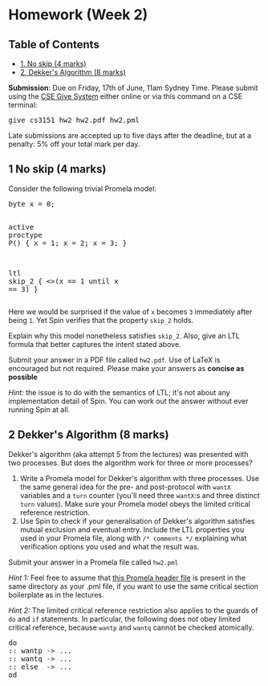 <div id="content">
<h1 class="title">Homework (Week 2)</h1>
<div id="table-of-contents">
<h2>Table of Contents</h2>
<div id="text-table-of-contents">
<ul>
<li><a href="#orga1d1ef8">1. No skip (4 marks)</a></li>
<li><a href="#orgde87e71">2. Dekker's Algorithm (8 marks)</a></li>
</ul>
</div>
</div>
<p>
<b>Submission</b>: Due on Friday, 17th of June, 11am Sydney Time. Please submit using the <a href="https://cgi.cse.unsw.edu.au/~give/Student/give.php">CSE Give System</a> either online or via this command on a CSE terminal:
</p>

<div class="org-src-container">
<pre class="src src-sh">give cs3151 hw2 hw2.pdf hw2.pml
</pre>
</div>

<p>
Late submissions are accepted up to five days after the deadline, but
at a penalty: 5% off your total mark per day.
</p>

<div id="outline-container-orga1d1ef8" class="outline-2">
<h2 id="orga1d1ef8"><span class="section-number-2">1</span> No skip (4 marks)</h2>
<div class="outline-text-2" id="text-1">
<p>
Consider the following trivial Promela model:
</p>

<div class="org-src-container">
<pre class="src src-promela"><span class="org-type">byte</span> <span class="org-variable-name">x</span> = <span class="org-constant">0</span>;

<span class="org-keyword">active</span> <span class="org-keyword">proctype</span> <span class="org-function-name">P</span>() {
  x = 1;
  x = 2;
  x = 3;
}

<span class="org-keyword">ltl</span> <span class="org-function-name">skip_2</span> { &lt;&gt;(x == 1 until x == 3) }
</pre>
</div>

<p>
Here we would be surprised if the value of <code>x</code> becomes <code>3</code>
immediately after being <code>1</code>. Yet Spin verifies that the
property <code>skip_2</code> holds.
</p>

<p>
Explain why this model nonetheless satisfies <code>skip_2</code>.  Also,
give an LTL formula that better captures the intent stated above.
</p>

<p>
Submit your answer in a PDF file called <code>hw2.pdf</code>.  Use of LaTeX is
encouraged but not required. Please make your answers as <b>concise as
possible</b>
</p>

<p>
<i>Hint:</i> the issue is to do with the semantics of LTL; it's not about
any implementation detail of Spin. You can work out the answer without
ever running Spin at all.
</p>
</div>
</div>

<div id="outline-container-orgde87e71" class="outline-2">
<h2 id="orgde87e71"><span class="section-number-2">2</span> Dekker's Algorithm (8 marks)</h2>
<div class="outline-text-2" id="text-2">
<p>
Dekker's algorithm (aka attempt 5 from the lectures) was presented
with two processes.
But does the algorithm work for three or more processes?
</p>

<ol class="org-ol">
<li>Write a Promela model for Dekker's algorithm with three processes.
Use the same general idea for the pre- and post-protocol
with <code>wantX</code> variables and a <code>turn</code> counter (you'll need three
<code>wantX</code>:s and three distinct <code>turn</code> values). Make sure your
Promela model obeys the limited critical reference
restriction.</li>
<li>Use Spin to check if your generalisation of Dekker's algorithm
satisfies mutual exclusion and eventual entry.
Include the LTL properties you used in your Promela file,
along with <code>/* comments */</code> explaining what verification
options you used and what the result was.</li>
</ol>

<p>
Submit your answer in a Promela file called <code>hw2.pml</code>
</p>

<p>
<i>Hint 1:</i> Feel free to assume that <a href="https:/www.cse.unsw.edu.au/~cs3151/22T2/statics/critical2.h">this Promela header file</a> is present
in the same directory as your .pml file, if you want to use the same
critical section boilerplate as in the lectures.
</p>

<p>
<i>Hint 2:</i> The limited critical reference restriction also applies to the
guards of <code>do</code> and <code>if</code> statements. In particular, the following does
<i>not</i> obey limited critical reference, because <code>wantp</code> and <code>wantq</code>
cannot be checked atomically.
</p>

<div class="org-src-container">
<pre class="src src-promela"><span class="org-keyword">do</span>
:: wantp -&gt; ...
:: wantq -&gt; ...
:: <span class="org-keyword">else</span>  -&gt; ...
<span class="org-keyword">od</span>
</pre>
</div>
</div>
</div>
</div>